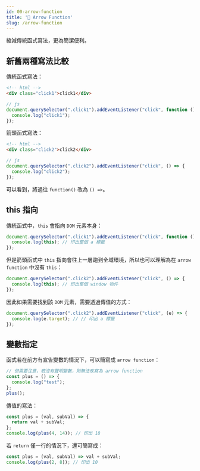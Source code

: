 ```yaml
---
id: 00-arrow-function
title: '📜 Arrow Function'
slug: /arrow-function
---
```


縮減傳統函式寫法，更為簡潔便利。

## 新舊兩種寫法比較

傳統函式寫法：

```html
<!-- html -->
<div class="click1">click1</div>
```

```javascript
// js
document.querySelector(".click1").addEventListener("click", function () {
  console.log("click1");
});
```

箭頭函式寫法：

```html
<!-- html -->
<div class="click2">click2</div>
```

```javascript
// js
document.querySelector(".click2").addEventListener("click", () => {
  console.log("click2");
});
```

可以看到，將過往 `function()` 改為 `() =>`。

## this 指向

傳統函式中，`this` 會指向 `DOM` 元素本身：

```javascript
document.querySelector(".click1").addEventListener("click", function () {
  console.log(this); // 印出整個 a 標籤
});
```

但是箭頭函式中 `this` 指向會往上一層跑到全域環境，所以也可以理解為在 `arrow function` 中沒有 `this`：

```javascript
document.querySelector(".click2").addEventListener("click", () => {
  console.log(this); // 印出整個 window 物件
});
```

因此如果需要找到該 `DOM` 元素，需要透過傳值的方式：

```javascript
document.querySelector(".click2").addEventListener("click", (e) => {
  console.log(e.target); // // 印出 a 標籤
});
```

## 變數指定

函式若在前方有宣告變數的情況下，可以簡寫成 `arrow function`：

```javascript
// 但需要注意，若沒有聲明變數，則無法改寫為 arrow function
const plus = () => {
  console.log("test");
};
plus();
```

傳值的寫法：

```javascript
const plus = (val, subVal) => {
  return val + subVal;
};
console.log(plus(4, 14)); // 印出 18
```

若 `return` 僅一行的情況下，還可簡寫成：

```javascript
const plus = (val, subVal) => val + subVal;
console.log(plus(2, 8)); // 印出 10
```
